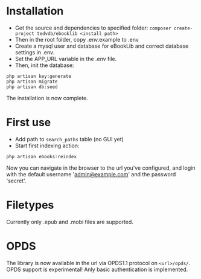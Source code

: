 # Installation
- Get the source and dependencies to specified folder:
```composer create-project tedvdb/ebooklib <install path>```
- Then in the root folder, copy .env.example to .env
- Create a mysql user and database for eBookLib and correct database settings in .env.
- Set the APP_URL variable in the .env file.
- Then, init the database:
```
php artisan key:generate
php artisan migrate
php artisan db:seed
```
The installation is now complete.
# First use
- Add path to ```search_paths``` table (no GUI yet)
- Start first indexing action:
```
php artisan ebooks:reindex
```

Now you can navigate in the browser to the url you've configured, and login with the default username 'admin@example.com' and the password 'secret'.

# Filetypes
Currently only .epub and .mobi files are supported.

# OPDS
The library is now available in the url via OPDS1.1 protocol on ```<url>/opds/```.
OPDS support is experimental! Anly basic authentication is implemented.